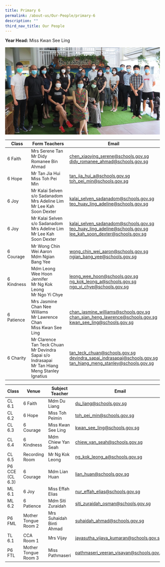 ```yaml
---
title: Primary 6
permalink: /about-us/Our-People/primary-6
description: ""
third_nav_title: Our People
---
```

**Year Head:** 
Miss Kwan See Ling

![](/images/Primary%206.jpg)

| Class | Form Teachers | Email |
| -------- | -------- | -------- |
| 6 Faith     | Mrs Serene Tan<br>Mr Didy Romanee Bin Ahmad     | [chen\_xiaoying\_serene@schools.gov.sg](mailto:chen_xiaoying_serene@schools.gov.sg)<br>[didy\_romanee\_ahmad@schools.gov.sg](mailto:didy_romanee_ahmad@schools.gov.sg)     |
|6 Hope | Mr Tan Jia Hui<br>Miss Toh Pei Min| [tan\_jia\_hui\_a@schools.gov.sg](mailto:tan_jia_hui_a@schools.gov.sg)<br> [toh\_pei\_min@schools.gov.sg](mailto:toh_pei_min@schools.gov.sg)
| 6 Joy | Mr Kalai Selven s/o Sadanadom <br> Mrs Adeline Lim <br> Mr Lee Kah Soon Dexter| [kalai\_selven\_sadanadom@schools.gov.sg](mailto:kalai_selven_sadanadom@schools.gov.sg)<br> [teo\_huay\_ling\_adeline@schools.gov.sg](mailto:teo_huay_ling_adeline@schools.gov.sg)<br> 
| 6 Joy | Mr Kalai Selven s/o Sadanadom <br> Mrs Adeline Lim <br> Mr Lee Kah Soon Dexter| [kalai\_selven\_sadanadom@schools.gov.sg](mailto:kalai_selven_sadanadom@schools.gov.sg)<br> [teo\_huay\_ling\_adeline@schools.gov.sg](mailto:teo_huay_ling_adeline@schools.gov.sg)<br> [lee\_kah\_soon\_dexter@schools.gov.sg](mailto:lee_kah_soon_dexter@schools.gov.sg)
|6 Courage | Mr Wong Chin Wei Aaron <br>Mdm Ngian Bang Yee| [wong\_chin\_wei\_aaron@schools.gov.sg](mailto:wong_chin_wei_aaron@schools.gov.sg)<br> [ngian\_bang\_yee@schools.gov.sg](mailto:ngian_bang_yee@schools.gov.sg)
| 6 Kindness | Mdm Leong Wee Hoon Jennifer <br> Mr Ng Kok Leong<br> Mr Ngo Yi Chye| [leong\_wee\_hoon@schools.gov.sg](mailto:leong_wee_hoon@schools.gov.sg)<br> [ng\_kok\_leong\_a@schools.gov.sg](mailto:ng_kok_leong_a@schools.gov.sg)<br>[ngo\_yi\_chye@schools.gov.sg](mailto:ngo_yi_chye@schools.gov.sg)
|6 Patience | Mrs Jasmine Chan Nee Williams<br>Mr Lawrence Chan<br>Miss Kwan See Ling | [chan\_jasmine\_williams@schools.gov.sg](mailto:chan_jasmine_williams@schools.gov.sg)<br> [chan\_sian\_heng\_lawrence@schools.gov.sg](mailto:chan_sian_heng_lawrence@schools.gov.sg)<br>[kwan\_see\_ling@schools.gov.sg](mailto:kwan_see_ling@schools.gov.sg)
|6 Charity |Mr Clarence Tan Teck Chuan<br> Mr Devindra Sapai s/o Indrasapai<br> Mr Tan Hiang Meng Stanley Ignatius| [tan\_teck\_chuan@schools.gov.sg](mailto:tan_teck_chuan@schools.gov.sg)<br> [devindra\_sapai\_indrasapai@schools.gov.sg](mailto:devindra_sapai_indrasapai@schools.gov.sg)<br> [tan\_hiang\_meng\_stanley@schools.gov.sg](mailto:tan_hiang_meng_stanley@schools.gov.sg)|


| Class | Venue| Subject Teacher | Email |
| -------- | -------- | -------- | ---|
| CL 6.1 | 6 Faith | Mdm Du Liang | [du\_liang@schools.gov.sg](mailto:du_liang@schools.gov.sg)
| CL 6.2 | 6 Hope | Miss Toh Peimin | [toh\_pei\_min@schools.gov.sg](mailto:toh_pei_min@schools.gov.sg)
| CL 6.3 | 6 Courage| Miss Kwan See Ling | [kwan\_see\_ling@schools.gov.sg](mailto:kwan_see_ling@schools.gov.sg)
| CL 6.4 | 6 Kindness| Mdm Chiew Yan Seah | [chiew\_yan\_seah@schools.gov.sg](mailto:chiew_yan_seah@schools.gov.sg)
| CL 6.5| Recording Room | Mr Ng Kok Leong | [ng\_kok\_leong\_a@schools.gov.sg](mailto:ng_kok_leong_a@schools.gov.sg)
| P6 CCE (CL 6.3) | 6 Courage | Mdm Lian Huan | [lian\_huan@schools.gov.sg](mailto:lian_huan@schools.gov.sg) 
| ML 6.1 | 6 Joy | Miss Effah Elias | [nur\_effah\_elias@schools.gov.sg](mailto:nur_effah_elias@schools.gov.sg) 
| ML 6.2| 6 Patience | Mdm Siti Zuraidah | [siti\_zuraidah\_osman@schools.gov.sg](mailto:siti_zuraidah_osman@schools.gov.sg)
| P6 FML | Mother Tongue Room 2 |Mrs Suhaidah Binti Ahmad | [suhaidah\_ahmad@schools.gov.sg](mailto:suhaidah_ahmad@schools.gov.sg)
| TL 6.1  |CCA Room 1 | Mrs Vijay |[jayasutha\_vijaya\_kumaran@schools.gov.sg](mailto:jayasutha_vijaya_kumaran@schools.gov.sg)
| P6 FTL | Mother Tongue Room 3 | Miss Pathmaseri | [pathmaseri\_veeran\_visayan@schools.gov.sg](mailto:pathmaseri_veeran_visayan@schools.gov.sg)
